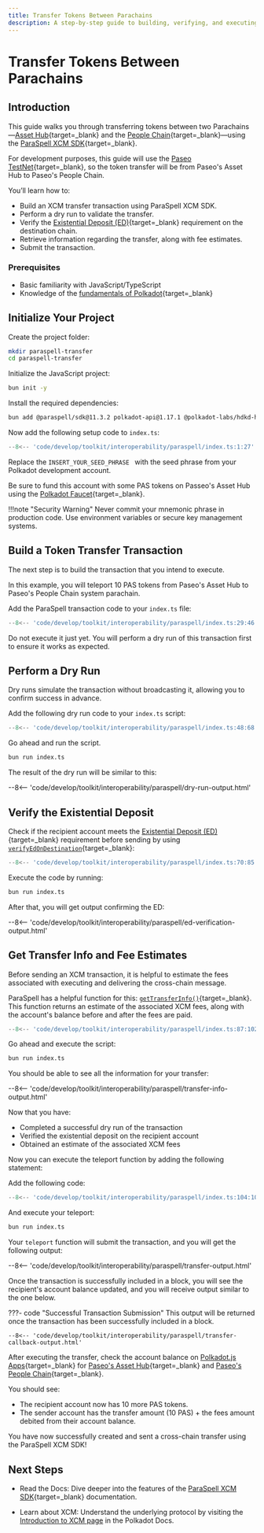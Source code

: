 ```yaml
---
title: Transfer Tokens Between Parachains
description: A step-by-step guide to building, verifying, and executing a transfer from one Parachain to another Parachain using the ParaSpell XCM SDK.
---
```


# Transfer Tokens Between Parachains

## Introduction

This guide walks you through transferring tokens between two Parachains—[Asset Hub](/polkadot-protocol/architecture/system-chains/asset-hub/){target=\_blank} and the [People Chain](/polkadot-protocol/architecture/system-chains/people/){target=\_blank}—using the [ParaSpell XCM SDK](https://paraspell.github.io/docs/){target=\_blank}.

For development purposes, this guide will use the [Paseo TestNet](/develop/networks/#paseo){target=\_blank}, so the token transfer will be from Paseo's Asset Hub to Paseo's People Chain.

You’ll learn how to:

- Build an XCM transfer transaction using ParaSpell XCM SDK.
- Perform a dry run to validate the transfer.
- Verify the [Existential Deposit (ED)](/polkadot-protocol/glossary/#existential-deposit){target=\_blank} requirement on the destination chain.
- Retrieve information regarding the transfer, along with fee estimates.
- Submit the transaction.

### Prerequisites

- Basic familiarity with JavaScript/TypeScript
- Knowledge of the [fundamentals of Polkadot](/polkadot-protocol/parachain-basics/){target=\_blank}

## Initialize Your Project

Create the project folder:

```bash
mkdir paraspell-transfer
cd paraspell-transfer
```

Initialize the JavaScript project:

```bash
bun init -y
```

Install the required dependencies:

```bash
bun add @paraspell/sdk@11.3.2 polkadot-api@1.17.1 @polkadot-labs/hdkd-helpers@0.0.25 @polkadot-labs/hdkd@0.0.24
```

Now add the following setup code to `index.ts`:

```ts title="index.ts"
--8<-- 'code/develop/toolkit/interoperability/paraspell/index.ts:1:27'
```

Replace the `INSERT_YOUR_SEED_PHRASE ` with the seed phrase from your Polkadot development account.

Be sure to fund this account with some PAS tokens on Passeo's Asset Hub using the [Polkadot Faucet](https://faucet.polkadot.io/?parachain=1000){target=\_blank}.

!!!note "Security Warning"
    Never commit your mnemonic phrase in production code. Use environment variables or secure key management systems.

## Build a Token Transfer Transaction

The next step is to build the transaction that you intend to execute.

In this example, you will teleport 10 PAS tokens from Paseo's Asset Hub to Paseo's People Chain system parachain.

Add the ParaSpell transaction code to your `index.ts` file:

```ts title="index.ts"
--8<-- 'code/develop/toolkit/interoperability/paraspell/index.ts:29:46'
```

Do not execute it just yet. You will perform a dry run of this transaction first to ensure it works as expected.

## Perform a Dry Run

Dry runs simulate the transaction without broadcasting it, allowing you to confirm success in advance.

Add the following dry run code to your `index.ts` script:

```ts title="index.ts"
--8<-- 'code/develop/toolkit/interoperability/paraspell/index.ts:48:68'
```
Go ahead and run the script.

```bash
bun run index.ts
```

The result of the dry run will be similar to this:

--8<-- 'code/develop/toolkit/interoperability/paraspell/dry-run-output.html'

## Verify the Existential Deposit

Check if the recipient account meets the [Existential Deposit (ED)](/polkadot-protocol/glossary/#existential-deposit){target=\_blank} requirement before sending by using [`verifyEdOnDestination`](https://paraspell.github.io/docs/sdk/xcmUtils.html#verify-ed-on-destination){target=\_blank}:

```ts title="index.ts"
--8<-- 'code/develop/toolkit/interoperability/paraspell/index.ts:70:85'
```
Execute the code by running:

```bash
bun run index.ts
```

After that, you will get output confirming the ED:

--8<-- 'code/develop/toolkit/interoperability/paraspell/ed-verification-output.html'

## Get Transfer Info and Fee Estimates

Before sending an XCM transaction, it is helpful to estimate the fees associated with executing and delivering the cross-chain message.

ParaSpell has a helpful function for this: [`getTransferInfo()`](https://paraspell.github.io/docs/sdk/xcmUtils.html#xcm-transfer-info){target=\_blank}. This function returns an estimate of the associated XCM fees, along with the account's balance before and after the fees are paid.

```ts title="index.ts"
--8<-- 'code/develop/toolkit/interoperability/paraspell/index.ts:87:102'
```

Go ahead and execute the script:

```bash
bun run index.ts
```

You should be able to see all the information for your transfer:

--8<-- 'code/develop/toolkit/interoperability/paraspell/transfer-info-output.html'

Now that you have:

- Completed a successful dry run of the transaction
- Verified the existential deposit on the recipient account
- Obtained an estimate of the associated XCM fees

Now you can execute the teleport function by adding the following statement:

Add the following code:

```typescript title="index.ts"
--8<-- 'code/develop/toolkit/interoperability/paraspell/index.ts:104:104'
```

And execute your teleport:

```bash
bun run index.ts
```

Your `teleport` function will submit the transaction, and you will get the following output:

--8<-- 'code/develop/toolkit/interoperability/paraspell/transfer-output.html'

Once the transaction is successfully included in a block, you will see the recipient's account balance updated, and you will receive output similar to the one below.

???- code "Successful Transaction Submission"
    This output will be returned once the transaction has been successfully included in a block.

    --8<-- 'code/develop/toolkit/interoperability/paraspell/transfer-callback-output.html'

After executing the transfer, check the account balance on [Polkadot.js Apps](https://polkadot.js.org/apps/?rpc=wss%3A%2F%2Fsys.turboflakes.io%2Fasset-hub-paseo){target=\_blank} for [Paseo's Asset Hub](https://polkadot.js.org/apps/?rpc=wss%3A%2F%2Fsys.turboflakes.io%2Fasset-hub-paseo#/accounts){target=\_blank} and [Paseo's People Chain](https://polkadot.js.org/apps/?rpc=wss%3A%2F%2Fsys.ibp.network%2Fpeople-paseo#/accounts){target=\_blank}.

You should see:

- The recipient account now has 10 more PAS tokens.
- The sender account has the transfer amount (10 PAS) + the fees amount debited from their account balance.

You have now successfully created and sent a cross-chain transfer using the ParaSpell XCM SDK!

## Next Steps

- Read the Docs: Dive deeper into the features of the [ParaSpell XCM SDK](https://paraspell.github.io/docs/sdk/getting-started.html){target=\_blank} documentation.

- Learn about XCM: Understand the underlying protocol by visiting the [Introduction to XCM page](/develop/interoperability/intro-to-xcm/) in the Polkadot Docs.